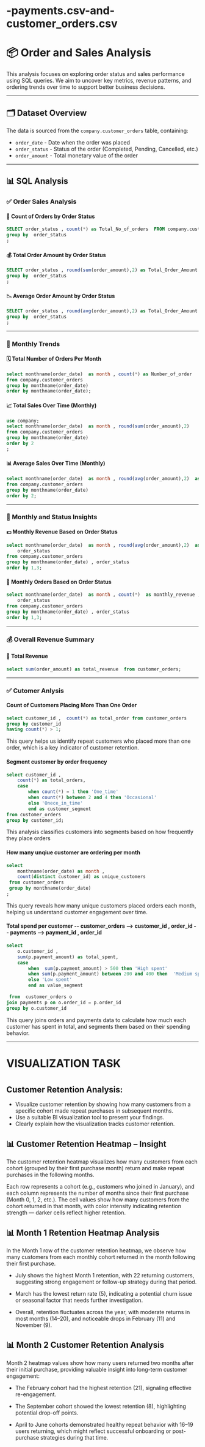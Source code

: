 # -payments.csv-and-customer_orders.csv

<h1>📦 Order and Sales Analysis</h1>

<p>This analysis focuses on exploring order status and sales performance using SQL queries.  
We aim to uncover key metrics, revenue patterns, and ordering trends over time to support better business decisions.</p>

<hr />

<h2>🗂️ Dataset Overview</h2>

<p>The data is sourced from the <code>company.customer_orders</code> table, containing:</p>

<ul>
  <li><code>order_date</code> - Date when the order was placed</li>
  <li><code>order_status</code> - Status of the order (Completed, Pending, Cancelled, etc.)</li>
  <li><code>order_amount</code> - Total monetary value of the order</li>
</ul>

<hr />

<h2>📊 SQL Analysis</h2>

<h3>✅ Order Sales Analysis</h3>

<h4>🔢 Count of Orders by Order Status</h4>

```sql
SELECT order_status , count(*) as Total_No_of_orders  FROM company.customer_orders
group by  order_status
;
```

<h4>💰 Total Order Amount by Order Status</h4>

```sql
SELECT order_status , round(sum(order_amount),2) as Total_Order_Amount FROM company.customer_orders
group by  order_status
;
```

<h4>📉 Average Order Amount by Order Status</h4>

```sql
SELECT order_status , round(avg(order_amount),2) as Total_Order_Amount FROM company.customer_orders
group by  order_status
;
```


<hr/> <h3>📅 Monthly Trends</h3> <h4>🗓️ Total Number of Orders Per Month</h4>

```sql
select monthname(order_date)  as month , count(*) as Number_of_order
from company.customer_orders
group by monthname(order_date)
order by monthname(order_date);
```

<h4>📈 Total Sales Over Time (Monthly)</h4>

```sql
use company;
select monthname(order_date)  as month , round(sum(order_amount),2) 
from company.customer_orders
group by monthname(order_date)
order by 2
;
```

<h4>📊 Average Sales Over Time (Monthly)</h4>

```sql
select monthname(order_date)  as month , round(avg(order_amount),2)  as monthly_revenue
from company.customer_orders
group by monthname(order_date)
order by 2;

```

<hr /> <h3>📌 Monthly and Status Insights</h3> <h4>💵 Monthly Revenue Based on Order Status</h4>

```sql
select monthname(order_date)  as month , round(avg(order_amount),2)  as monthly_revenue , 
	order_status
from company.customer_orders
group by monthname(order_date) , order_status
order by 1,3;
```


<h4>🧾 Monthly Orders Based on Order Status</h4>

```sql
select monthname(order_date)  as month , count(*)  as monthly_revenue , 
	order_status
from company.customer_orders
group by monthname(order_date) , order_status
order by 1,3;

```


<hr /> <h3>💰 Overall Revenue Summary</h3> <h4>🔢 Total Revenue</h4>

```sql
select sum(order_amount) as total_revenue  from customer_orders;

```
<hr>


<h3>✅ Cutomer Anlysis</h3>


<h4> Count of Customers Placing More Than One Order</h4>

```sql
select customer_id ,  count(*) as total_order from customer_orders
group by customer_id
having count(*) > 1;
````

<p>This query helps us identify repeat customers who placed more than one order, which is a key indicator of customer retention.</p> 

<h4>Segment customer by order frequency</h4>

```sql
select customer_id , 
	count(*) as total_orders,
    case
		when count(*) = 1 then 'One_time'
        when count(*) between 2 and 4 then 'Occasional'
        else 'Onece_in_time'
        end as customer_segment
from customer_orders
group by customer_id;
```
<p>This analysis classifies customers into segments based on how frequently they place orders</p>


<h4>How many unqiue customer are ordering per month</h4>

```sql
select 
	monthname(order_date) as month , 
    count(distinct customer_id) as unique_customers
 from customer_orders
 group by monthname(order_date)
;
```
<p>This query reveals how many unique customers placed orders each month, helping us understand customer engagement over time.</p>


<h4>
	 Total spend per customer
	-- customer_orders --> customer_id , order_id
	-- payments --> payment_id , order_id
</h4>

```sql
select 
	o.customer_id , 
    sum(p.payment_amount) as total_spent,
    case 
		when  sum(p.payment_amount) > 500 then 'High spent'
        when sum(p.payment_amount) between 200 and 400 then  'Medium spent'
        else 'Low spent'
        end as value_segment
        
 from  customer_orders o
join payments p on o.order_id = p.order_id
group by o.customer_id
```
<p>This query joins orders and payments data to calculate how much each customer has spent in total, and segments them based on their spending behavior.</p>


<hr>



<h1> VISUALIZATION TASK <h1/>
 <h2> Customer Retention Analysis:</h2>
<ul>
	<li>Visualize customer retention by showing how many customers from a 
specific cohort made repeat purchases in subsequent months.</li>
	<li>Use a suitable BI visualization tool to present your findings.</li>
	<li> Clearly explain how the visualization tracks customer retention.</li>
</ul>
<h2>📊 Customer Retention Heatmap – Insight</h2>
<p>The customer retention heatmap visualizes how many customers from each cohort (grouped by their first purchase month) return and make repeat purchases in the following months.</p>

<p>Each row represents a cohort (e.g., customers who joined in January), and each column represents the number of months since their first purchase (Month 0, 1, 2, etc.). The cell values show how many customers from the cohort returned in that month, with color intensity indicating retention strength — darker cells reflect higher retention.</p>

<h2>📊 Month 1 Retention Heatmap Analysis</h2>
<p>
	
In the Month 1 row of the customer retention heatmap, we observe how many customers from each monthly cohort returned in the month following their first purchase.
</p>
<ul>
<li>
	
July shows the highest Month 1 retention, with 22 returning customers, suggesting strong engagement or follow-up strategy during that period.
</li>	

<li>
	
March has the lowest return rate (5), indicating a potential churn issue or seasonal factor that needs further investigation.
</li>


<li>
	
Overall, retention fluctuates across the year, with moderate returns in most months (14–20), and noticeable drops in February (11) and November (9).
</li>
</ul>

<h2>📊 Month 2 Customer Retention Analysis</h2>

<p>
	
Month 2 heatmap values show how many users returned two months after their initial purchase, providing valuable insight into long-term customer engagement:
</p>
<ul>
<li>
	
The February cohort had the highest retention (21), signaling effective re-engagement.
</li>

<li>
	
The September cohort showed the lowest retention (8), highlighting potential drop-off points.
</li>
<li>
	
April to June cohorts demonstrated healthy repeat behavior with 16–19 users returning, which might reflect successful onboarding or post-purchase strategies during that time.
</li>

</ul>

